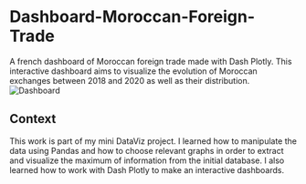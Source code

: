 # Dashboard-Moroccan-Foreign-Trade
A french dashboard of Moroccan foreign trade made with Dash Plotly. 
This interactive dashboard aims to visualize the evolution of Moroccan exchanges between 2018 and 2020 as well as their distribution. 
![Dashboard](https://user-images.githubusercontent.com/90988781/158711937-340c4db1-80c0-4f64-8922-3095b55fd008.gif)


## Context
This work is part of my mini DataViz project. I learned how to manipulate the data using Pandas and how to choose relevant graphs in order to extract and visualize the maximum of information from the initial database.
I also learned how to work with Dash Plotly to make an interactive dashboards.
